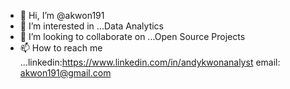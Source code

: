 - 👋 Hi, I’m @akwon191
- 👀 I’m interested in ...Data Analytics
- 💞️ I’m looking to collaborate on ...Open Source Projects
- 📫 How to reach me ...linkedin:https://www.linkedin.com/in/andykwonanalyst email: akwon191@gmail.com

<!---
akwon191/akwon191 is a ✨ special ✨ repository because its `README.md` (this file) appears on your GitHub profile.
You can click the Preview link to take a look at your changes.
--->
